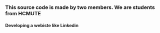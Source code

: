 ### This source code is made by two members. We are students from HCMUTE

#### Developing a webiste like Linkedin
